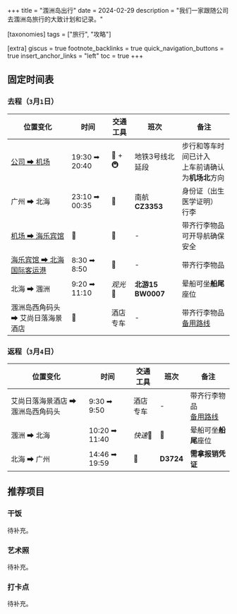 +++
title = "涠洲岛出行"
date = 2024-02-29
description = "我们一家跟随公司去涠洲岛旅行的大致计划和记录。"

[taxonomies]
tags = ["旅行", "攻略"]

[extra]
giscus = true
footnote_backlinks = true
quick_navigation_buttons = true
insert_anchor_links = "left"
toc = true
+++

## 固定时间表

### 去程（`3`月`1`日）

| 位置变化 | 时间 | 交通工具 | 班次 | 备注 |
|-|-|-|-|-|
| [公司 ➡ 机场](http://api.map.baidu.com/direction?origin=财智大厦&destination=广州白云国际机场-T2航站楼&mode=transit&region=广州&output=html&src=webapp.sctmes.travel) | 19:30 ➡ 20:40| 👣 + 🚇 | 地铁3号线北延段 | 步行和等车时间已计入<br/>上车前请确认为**机场北**方向 |
| 广州 ➡ 北海 | 23:10 ➡ 00:35 | 🛫 | 南航**CZ3353** | 身份证（出生医学证明）<br/>行李 |
| [机场 ➡ 海乐宾馆](http://api.map.baidu.com/direction?origin=北海福成机场&destination=北海海乐宾馆&mode=driving&region=北海&output=html&src=webapp.sctmes.travel) | 🤷 | 🚕 | - | 带齐行李物品<br/>可开导航确保安全 |
| [海乐宾馆 ➡ 北海国际客运港](http://api.map.baidu.com/direction?origin=北海海乐宾馆&destination=北海国际客运港&mode=driving&region=北海&output=html&src=webapp.sctmes.travel) | 8:30 ➡ 8:50 | 🚕 | - | 带齐行李物品 |
| 北海 ➡ 涠洲 | 9:20 ➡ 11:10 | *观光*🚢 | **北游15**<br/>**BW0007** | 晕船可坐**船尾**座位 |
| 涠洲岛西角码头 ➡ 艾尚日落海景酒店 | 🤷 | 酒店专车 | - | 带齐行李物品<br/>[备用路线](http://api.map.baidu.com/direction?origin=北海市涠洲岛西角码头&destination=涠洲岛艾尚日落海景酒店&mode=driving&region=北海&output=html&src=webapp.sctmes.travel) |

### 返程（`3`月`4`日）

| 位置变化 | 时间 | 交通工具 | 班次 | 备注 |
|-|-|-|-|-|
| 艾尚日落海景酒店 ➡ 涠洲岛西角码头 | 9:30 ➡ 9:50 | 酒店专车 | - | 带齐行李物品<br/>[备用路线](http://api.map.baidu.com/direction?origin=涠洲岛艾尚日落海景酒店&destination=北海市涠洲岛西角码头&mode=driving&region=北海&output=html&src=webapp.sctmes.travel) |
| 涠洲 ➡ 北海 | 10:20 ➡ 11:40 | *快速*🚢 | 🤷 | 晕船可坐**船尾**座位 |
| 北海 ➡ 广州 | 14:46 ➡ 19:59 | 🚝 | **D3724** | **需拿报销凭证** |

## 推荐项目

### 干饭

待补充。

### 艺术照

待补充。

### 打卡点

待补充。